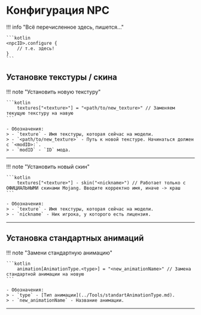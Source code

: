 # Конфигурация NPC

!!! info "Всё перечисленное здесь, пишется..."

    ```kotlin
    <npcID>.configure {
        // т.е. здесь!
    }
    ```

## Установке текстуры / скина

!!! note "Установить новую текстуру"

    ```kotlin
        textures["<texture>"] = "<path/to/new_texture>" // Заменяем текущую текстуру на навую
    ```

    - Обозначения: 
    > - `texture` - Имя текстуры, которая сейчас на модели. 
    > - `<path/to/new_texture>` - Путь к новой текстуре. Начинаться должен с `<modID>:`. 
    > - `modID` - `ID` мода. 
---

!!! note "Установить новый скин"

    ```kotlin
        textures["<texture>"] - skin("<nickname>") // Работает только с ОФИЦИАЛЬНЫМИ скинами Mojang. Вводите корректно имя, иначе -> краш
    ```

    - Обозначения: 
    > - `texture` - Имя текстуры, которая сейчас на модели. 
    > - `nickname` - Ник игрока, у которого есть лицензия. 

---

## Установка стандартных анимаций

!!! note "Замени стандартную анимацию"

    ```kotlin
        animation[AnimationType.<type>] = "<new_animationName>" // Замена стандартной анимации на новую
    ```
    
    - Обозначения: 
    > - `type` - [Тип анимации](../Tools/standartAnimationType.md). 
    > - `new_animationName` - Название анимации. 

---
